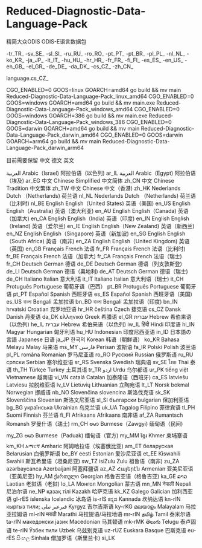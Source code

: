 # Reduced-Diagnostic-Data-Language-Pack
精简大众ODIS ODIS-E语言数据包

-tr_TR_
-sv_SE_
-sl_SI_
-ru_RU_
-ro_RO_
-pt_PT_
-pt_BR_
-pl_PL_
-nl_NL_
-ko_KR_
-ja_JP_
-it_IT_
-hu_HU_
-hr_HR_
-fr_FR_
-fi_FI_
-es_ES_
-en_US_
-en_GB_
-el_GR_
-de_DE_
-da_DK_
-cs_CZ_
-zh_CN_

language.cs_CZ_

CGO_ENABLED=0 GOOS=linux GOARCH=amd64 go build && mv main Reduced-Diagnostic-Data-Language-Pack_linux_amd64
CGO_ENABLED=0 GOOS=windows GOARCH=amd64 go build && mv main.exe Reduced-Diagnostic-Data-Language-Pack_windows_amd64
CGO_ENABLED=0 GOOS=windows GOARCH=386 go build && mv main.exe Reduced-Diagnostic-Data-Language-Pack_windows_386
CGO_ENABLED=0 GOOS=darwin GOARCH=amd64 go build && mv main Reduced-Diagnostic-Data-Language-Pack_darwin_amd64
CGO_ENABLED=0 GOOS=darwin GOARCH=arm64 go build && mv main Reduced-Diagnostic-Data-Language-Pack_darwin_arm64


目前需要保留 中文 德文 英文


العربية	Arabic（Israel)	阿拉伯语（以色列)	ar_IL
العربية	Arabic（Egypt)	阿拉伯语（埃及)	ar_EG
中文	Chinese Simplified	中文简体	zh_CN
中文	Chinese Tradition	中文繁体	zh_TW
中文	Chinese	中文（香港)	zh_HK
Nederlands	Dutch （Netherlands)	荷兰语	nl_NL
Nederlands	Dutch （Netherlands)	荷兰语（比利时)	nl_BE
English	English（United States)	英语（美国)	en_US
English	English（Australia)	英语（澳大利亚)	en_AU
English	English（Canada)	英语（加拿大)	en_CA
English	English（India)	英语（印度)	en_IN
English	English（Ireland)	英语（爱尔兰)	en_IE
English	English（New Zealand)	英语（新西兰)	en_NZ
English	English（Singapore)	英语（新加波)	en_SG
English	English（South Africa)	英语（南非)	en_ZA
English	English（United Kingdom)	英语（英国)	en_GB
Français	French	法语	fr_FR
Français	French	法语（比利时)	fr_BE
Français	French	法语（加拿大)	fr_CA
Français	French	法语（瑞士)	fr_CH
Deutsch	German	德语	de_DE
Deutsch	German	德语（列支敦斯登)	de_LI
Deutsch	German	德语（奥地利)	de_AT
Deutsch	German	德语（瑞士)	de_CH
Italiano	Italian	意大利语	it_IT
Italiano	Italian	意大利语（瑞士)	it_CH
Protuguês	Portuguese	葡萄牙语（巴西）	pt_BR
Protuguês	Portuguese	葡萄牙语	pt_PT
Español	Spanish	西班牙语	es_ES
Español	Spanish	西班牙语（美国)	es_US
বাংলা	Bengali	孟加拉语	bn_BD
বাংলা	Bengali	孟加拉语（印度)	bn_IN
hrvatski	Croatian	克罗地亚语	hr_HR
čeština	Czech	捷克语	cs_CZ
Dansk	Danish	丹麦语	da_DK
ελληνικά	Greek	希腊语	el_GR
עברית	Hebrew	希伯来语（以色列)	he_IL
עברית	Hebrew	希伯来语（以色列)	iw_IL
हिंदी	Hindi	印度语	hi_IN
Magyar	Hungarian	匈牙利语	hu_HU
 	Indonesian	印度尼西亚语	in_ID
日本語の言語	Japanese	日语	ja_JP
한국의	Korean	韩语（朝鲜语）	ko_KR
Bahasa Melayu	Malay	马来语	ms_MY
فارسی	Perisan	波斯语	fa_IR
Polski	Polish	波兰语	pl_PL
româna	Romanian	罗马尼亚语	ro_RO
Русский	Russian	俄罗斯语	ru_RU
српски	Serbian	塞尔维亚语	sr_RS
Svenska	Swedish	瑞典语	sv_SE
ไทย	Thai	泰语	th_TH
Türkçe	Turkey	土耳其语	tr_TR
اردو	Urdu	乌尔都语	ur_PK
tiếng việt	Vietnamese	越南语	vi_VN
catalá	Catalan	加泰隆语（西班牙)	ca_ES
latviešu	Latviesu	拉脱维亚语	lv_LV
Lietuvių	Lithuanian	立陶宛语	lt_LT
Norsk bokmal	Norwegian	挪威语	nb_NO
Slovenčina	slovencina	斯洛伐克语	sk_SK
Slovenščina	Slovenian	斯洛文尼亚语	sl_SI
български	bulgarian	保加利亚语	bg_BG
українська	Ukrainian	乌克兰语	uk_UA
Tagalog	Filipino	菲律宾语	tl_PH
Suomi	Finnish	芬兰语	fi_FI
Afrikaans	Afrikaans	南非语	af_ZA
Rumantsch	Romansh	罗曼什语（瑞士)	rm_CH
ဗမာ	Burmese（Zawgyi)	缅甸语（民间)	my_ZG
ဗမာ	Burmese（Paduak)	缅甸语（官方)	my_MM
ខ្មែរ	Khmer	柬埔寨语	km_KH
አማርኛ	Amharic	阿姆哈拉语（埃塞俄比亚)	am_ET
беларуская	Belarusian	白俄罗斯语	be_BY
eesti	Estonian	爱沙尼亚语	et_EE
Kiswahili	Swahili	斯瓦希里语（坦桑尼亚)	sw_TZ
isiZulu	Zulu	祖鲁语（南非)	zu_ZA
azərbaycanca	Azerbaijani	阿塞拜疆语	az_AZ
Հայերէն	Armenian	亚美尼亚语（亚美尼亚)	hy_AM
ქართული	Georgian	格鲁吉亚语（格鲁吉亚)	ka_GE
ລາວ	Laotian	老挝语（老挝)	lo_LA
Монгол	Mongolian	蒙古语	mn_MN
नेपाली	Nepali	尼泊尔语	ne_NP
қазақ тілі	Kazakh	哈萨克语	kk_KZ
Galego	Galician	加利西亚语	 gl-rES
íslenska	 Icelandic	冰岛语	is-rIS
ಕನ್ನಡ	Kannada	坎纳达语	kn-rIN
кыргыз тили; قىرعىز تىلى	Kyrgyz	吉尔吉斯语	ky-rKG
മലയാളം	Malayalam	马拉亚拉姆语	ml-rIN
मराठी	Marathi	马拉提语/马拉地语	 mr-rIN
தமிழ்	Tamil	泰米尔语	ta-rIN
македонски јазик	Macedonian	马其顿语	mk-rMK
తెలుగు	Telugu	泰卢固语	te-rIN
Ўзбек тили	Uzbek	乌兹别克语	uz-rUZ
Euskara	Basque	巴斯克语	eu-rES
සිංහල	Sinhala	僧加罗语（斯里兰卡)	si_LK
